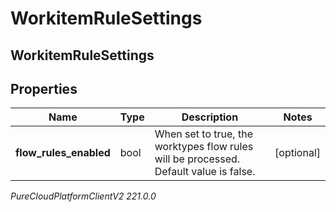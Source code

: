 # WorkitemRuleSettings

## WorkitemRuleSettings

## Properties

|Name | Type | Description | Notes|
|------------ | ------------- | ------------- | -------------|
| **flow_rules_enabled** | bool | When set to true, the worktypes flow rules will be processed. Default value is false. | [optional] |



_PureCloudPlatformClientV2 221.0.0_
